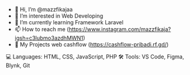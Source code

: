- 👋 Hi, I’m @mazzfikajaa
- 👀 I’m interested in Web Developing
- 🌱 I’m currently learning Framework Laravel
- 📫 How to reach me (https://www.instagram.com/mazzfikaja?igsh=c3lubmo3azdhMWN1)
- 🚀 My Projects
  web cashflow (https://cashflow-pribadi.rf.gd/)

💻 Languages:   HTML, CSS, JavaScript, PHP
🛠 Tools:       VS Code, Figma, Blynk, Git 

